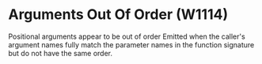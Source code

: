 # Arguments Out Of Order (W1114)

Positional arguments appear to be out of order Emitted when the caller's
argument names fully match the parameter names in the function signature
but do not have the same order.
